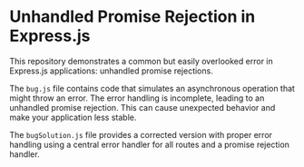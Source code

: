 # Unhandled Promise Rejection in Express.js

This repository demonstrates a common but easily overlooked error in Express.js applications: unhandled promise rejections.

The `bug.js` file contains code that simulates an asynchronous operation that might throw an error.  The error handling is incomplete, leading to an unhandled promise rejection.  This can cause unexpected behavior and make your application less stable.

The `bugSolution.js` file provides a corrected version with proper error handling using a central error handler for all routes and a promise rejection handler.